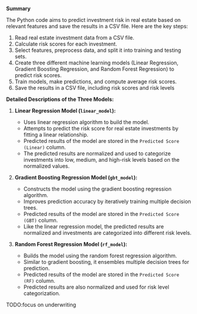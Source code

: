 **Summary**


The Python code aims to predict investment risk in real estate based on relevant features and save the results in a CSV file. Here are the key steps:

1. Read real estate investment data from a CSV file.
2. Calculate risk scores for each investment.
3. Select features, preprocess data, and split it into training and testing sets.
4. Create three different machine learning models (Linear Regression, Gradient Boosting Regression, and Random Forest Regression) to predict risk scores.
5. Train models, make predictions, and compute average risk scores.
6. Save the results in a CSV file, including risk scores and risk levels

**Detailed Descriptions of the Three Models:**

1. **Linear Regression Model (`linear_model`):**
   - Uses linear regression algorithm to build the model.
   - Attempts to predict the risk score for real estate investments by fitting a linear relationship.
   - Predicted results of the model are stored in the `Predicted Score (Linear)` column.
   - The predicted results are normalized and used to categorize investments into low, medium, and high-risk levels based on the normalized values.

2. **Gradient Boosting Regression Model (`gbt_model`):**
   - Constructs the model using the gradient boosting regression algorithm.
   - Improves prediction accuracy by iteratively training multiple decision trees.
   - Predicted results of the model are stored in the `Predicted Score (GBT)` column.
   - Like the linear regression model, the predicted results are normalized and investments are categorized into different risk levels.

3. **Random Forest Regression Model (`rf_model`):**
   - Builds the model using the random forest regression algorithm.
   - Similar to gradient boosting, it ensembles multiple decision trees for prediction.
   - Predicted results of the model are stored in the `Predicted Score (RF)` column.
   - Predicted results are also normalized and used for risk level categorization.

TODO:focus on underwriting
